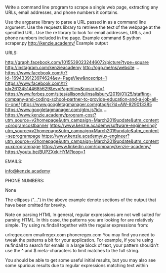 Write a command line program to scrape a single web page, extracting any URLs, email addresses, and phone numbers it contains.

Use the argparse library to parse a URL passed in as a command line argument.
Use the requests library to retrieve the text of the webpage at the specified URL.
Use the re library to look for email addresses, URLs, and phone numbers included in the page.
Example command
$ python scraper.py http://kenzie.academy/
Example output

URLS:

http://graph.facebook.com/10155390232446072/picture?type=square
http://instagram.com/kenzieacademy
http://ogp.me/ns/website
  ...
https://www.facebook.com/tr?id=1694339123974624&ev=PageView&noscript=1
https://www.facebook.com/tr?id=261245144685629&ev=PageView&noscript=1
https://www.forbes.com/sites/allisondulinsalisbury/2019/01/25/staffing-company-and-coding-school-partner-to-provide-education-and-a-job-all-in-one/
https://www.googletagmanager.com/gtag/js?id=AW-829013385
https://www.googletagmanager.com/gtm.js?id=
  ...
https://www.kenzie.academy/program-cost?utm_source=v2homepage&utm_campaign=March2019update&utm_content=programcostbanner
https://www.kenzie.academy/software-engineering?utm_source=v2homepage&utm_campaign=March2019update&utm_content=seprogrampage
https://www.kenzie.academy/ux-engineer?utm_source=v2homepage&utm_campaign=March2019update&utm_content=uxprogrampage
https://www.linkedin.com/company/kenzie-academy/
https://youtu.be/BUPZXxkiHYM?loop=1 

EMAILS: 

info@kenzie.academy 

PHONE NUMBERS: 

None 

The ellipses ("...") in the above example denote sections of the output that have been omitted for brevity.

Note on parsing HTML
In general, regular expressions are not well suited for parsing HTML. In this case, the patterns you are looking for are relatively simple. Try using re.findall together with the regular expressions from:

urlregex.com
emailregex.com
phoneregex.com
You may find you need to tweak the patterns a bit for your application. For example, if you're using re.findall to search for emails in a large block of text, your pattern shouldn't use the ^ and $ meta-characters to limit matches to the full string.

You should be able to get some useful initial results, but you may also see some spurious results due to regular expressions matching text within <script> blocks, for example.

You can experiment with using regular expressions to strip tags by doing things like:

re.sub(r"<[^>]*>", " ", text)
Before going too far down this path however, you may also find it worthwhile to explore the HTMLParser library, which can give you more robust options for navigating an HTML document.

Output
Your scraper doesn't have to conform to a specific output format, but running it with a command like:

python scraper.py http://kenzie.academy/
Should output some reasonably formatted text listing the URLs, email addresses, and phone numbers found in the page.
